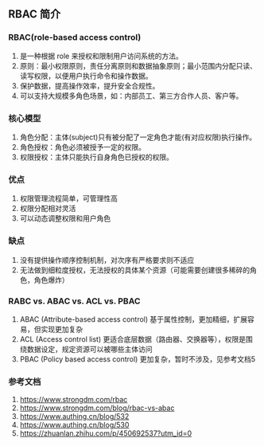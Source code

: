 ## RBAC 简介

### RBAC(role-based access control)

1. 是一种根据 role 来授权和限制用户访问系统的方法。
2. 原则：最小权限原则，责任分离原则和数据抽象原则；最小范围内分配只读、读写权限，以便用户执行命令和操作数据。
3. 保护数据，提高操作效率，提升安全合规性。
4. 可以支持大规模多角色场景，如：内部员工、第三方合作人员、客户等。

### 核心模型

1. 角色分配：主体(subject)只有被分配了一定角色才能(有对应权限)执行操作。
2. 角色授权：角色必须被授予一定的权限。
3. 权限授权：主体只能执行自身角色已授权的权限。

### 优点
1. 权限管理流程简单，可管理性高
2. 权限分配相对灵活
3. 可以动态调整权限和用户角色

### 缺点
1. 没有提供操作顺序控制机制，对次序有严格要求则不适应
2. 无法做到细粒度授权，无法授权的具体某个资源（可能需要创建很多稀碎的角色，角色爆炸）


### RABC vs. ABAC vs. ACL vs. PBAC

1. ABAC (Attribute-based access control) 基于属性控制，更加精细，扩展容易，但实现更加复杂
2. ACL (Access control list) 更适合底层数据（路由器、交换器等），权限是围绕数据设定，规定资源可以被哪些主体访问
3. PBAC (Policy based access control) 更加复杂，暂时不涉及，见参考文档5


### 参考文档

1. https://www.strongdm.com/rbac
2. https://www.strongdm.com/blog/rbac-vs-abac
3. https://www.authing.cn/blog/532
4. https://www.authing.cn/blog/530
5. https://zhuanlan.zhihu.com/p/450692537?utm_id=0
